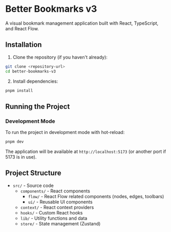 # Better Bookmarks v3

A visual bookmark management application built with React, TypeScript, and React Flow.

## Installation

1. Clone the repository (if you haven't already):

```bash
git clone <repository-url>
cd better-bookmarks-v3
```

2. Install dependencies:

```bash
pnpm install
```

## Running the Project

### Development Mode

To run the project in development mode with hot-reload:

```bash
pnpm dev
```

The application will be available at `http://localhost:5173` (or another port if 5173 is in use).

## Project Structure

- `src/` - Source code
  - `components/` - React components
    - `flow/` - React Flow related components (nodes, edges, toolbars)
    - `ui/` - Reusable UI components
  - `context/` - React context providers
  - `hooks/` - Custom React hooks
  - `lib/` - Utility functions and data
  - `store/` - State management (Zustand)
